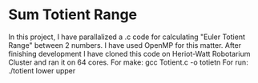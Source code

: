 # Sum Totient Range

In this project, I have parallalized a .c code for calculating "Euler Totient Range" between 2 numbers.
I have used OpenMP for this matter.
After finishing development I have cloned this code on Heriot-Watt Robotarium Cluster and ran it on 64 cores.
For make: gcc Totient.c -o totietn
For run: ./totient lower upper
